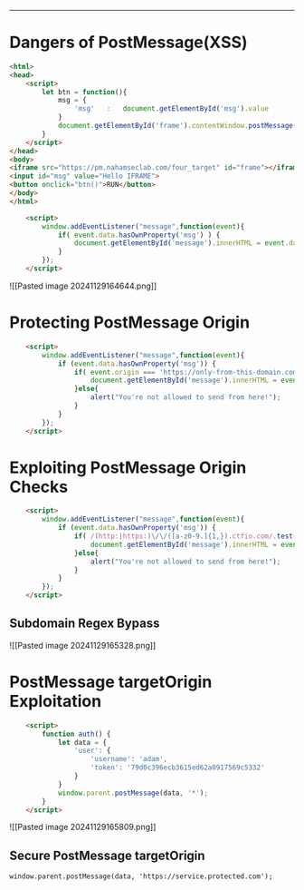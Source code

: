 ___

# Dangers of PostMessage(XSS)
```html
<html>
<head>
    <script>
        let btn = function(){
            msg = {
                'msg'   :   document.getElementById('msg').value
            }
            document.getElementById('frame').contentWindow.postMessage(msg,'*');
        }
    </script>
</head>
<body>
<iframe src="https://pm.nahamseclab.com/four_target" id="frame"></iframe><br>
<input id="msg" value="Hello IFRAME">
<button onclick="btn()">RUN</button>
</body>
</html>
```

```html
    <script>
        window.addEventListener("message",function(event){
            if( event.data.hasOwnProperty('msg') ) {
                document.getElementById('message').innerHTML = event.data.msg;
            }
        });
    </script>
```

![[Pasted image 20241129164644.png]]

# Protecting PostMessage Origin

```html
	<script>
        window.addEventListener("message",function(event){
            if (event.data.hasOwnProperty('msg')) {
                if( event.origin === 'https://only-from-this-domain.com' ) {
                    document.getElementById('message').innerHTML = event.data.msg;
                }else{
                    alert("You're not allowed to send from here!");
                }
            }
        });
    </script>
```

# Exploiting PostMessage Origin Checks

```html
    <script>
        window.addEventListener("message",function(event){
            if (event.data.hasOwnProperty('msg')) {
                if( /(http:|https:)\/\/([a-z0-9.]{1,}).ctfio.com/.test( event.origin ) ) {
                    document.getElementById('message').innerHTML = event.data.msg;
                }else{
                    alert("You're not allowed to send from here!");
                }
            }
        });
    </script>
```

## Subdomain Regex Bypass
![[Pasted image 20241129165328.png]]

# PostMessage targetOrigin Exploitation

```html
    <script>
        function auth() {
            let data = {
                'user': {
                    'username': 'adam',
                    'token': '79d0c396ecb3615ed62a0917569c5332'
                }
            }
            window.parent.postMessage(data, '*');
        }
    </script>
```

![[Pasted image 20241129165809.png]]

## Secure PostMessage targetOrigin

```html
window.parent.postMessage(data, 'https://service.protected.com');
```

